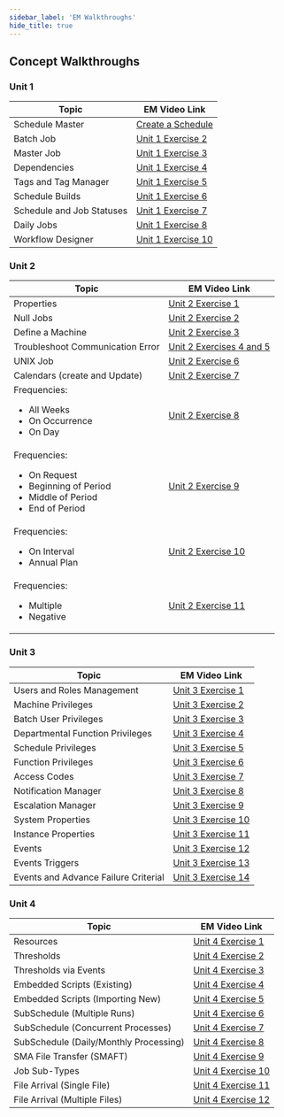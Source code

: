 ```yaml
---
sidebar_label: 'EM Walkthroughs'
hide_title: true
---
```


## Concept Walkthroughs  

### Unit 1
| Topic | EM Video Link |
| --- | --- |
| Schedule Master | [Create a Schedule](../static/videobasic/U1E1.mp4) |
| Batch Job | [Unit 1 Exercise 2](../static/videobasic/U1E2.mp4) |
| Master Job| [Unit 1 Exercise 3](../static/videobasic/U1E3.mp4) |
| Dependencies | [Unit 1 Exercise 4](../static/videobasic/U1E4.mp4) |
| Tags and Tag Manager | [Unit 1 Exercise 5](../static/videobasic/U1E5.mp4) |
| Schedule Builds | [Unit 1 Exercise 6](../static/videobasic/U1E6.mp4) |
| Schedule and Job Statuses | [Unit 1 Exercise 7](../static/videobasic/U1E7.mp4) |
| Daily Jobs | [Unit 1 Exercise 8](../static/videobasic/U1E8.mp4) | 
| Workflow Designer | [Unit 1 Exercise 10](../static/videobasic/U1E10.mp4) |

### Unit 2
| Topic | EM Video Link |
| --- | --- |
| Properties | [Unit 2 Exercise 1](../static/videobasic/U2E1.mp4) |
| Null Jobs | [Unit 2 Exercise 2](../static/videobasic/U2E2.mp4) |
| Define a Machine |[Unit 2 Exercise 3](../static/videobasic/U2E3.mp4) |
| Troubleshoot Communication Error |[Unit 2 Exercises 4 and 5 ](../static/videobasic/U2E4and5.mp4) |
| UNIX Job |[Unit 2 Exercise 6](../static/videobasic/U2E6.mp4) |
| Calendars (create and Update) |[Unit 2 Exercise 7](../static/videobasic/U2E7.mp4) |
| Frequencies:<ul><li>All Weeks</li><li>On Occurrence</li><li>On Day</li></ul> |[Unit 2 Exercise 8](../static/videobasic/U2E8.mp4) |
| Frequencies:<ul><li>On Request</li><li>Beginning of Period</li><li>Middle of Period</li><li>End of Period</li></ul> |[Unit 2 Exercise 9](../static/videobasic/U2E9.mp4) | 
| Frequencies:<ul><li>On Interval</li><li>Annual Plan</li></ul> |[Unit 2 Exercise 10](../static/videobasic/U2E10.mp4) |
| Frequencies:<ul><li>Multiple</li><li>Negative</li></ul> |[Unit 2 Exercise 11](../static/videobasic/U2E11.mp4) |

### Unit 3
| Topic | EM Video Link |
| --- | --- |
| Users and Roles Management | [Unit 3 Exercise 1](../static/videobasic/U3E1.mp4) |
| Machine Privileges | [Unit 3 Exercise 2](../static/videobasic/U3E2.mp4) |
| Batch User Privileges | [Unit 3 Exercise 3](../static/videobasic/U3E3.mp4) |
| Departmental Function Privileges | [Unit 3 Exercise 4](../static/videobasic/U3E4.mp4) | 
| Schedule Privileges | [Unit 3 Exercise 5](../static/videobasic/U3E5.mp4) |
| Function Privileges | [Unit 3 Exercise 6](../static/videobasic/U3E6.mp4) |
| Access Codes | [Unit 3 Exercise 7](../static/videobasic/U3E7.mp4) |
| Notification Manager | [Unit 3 Exercise 8](../static/videobasic/U3E8.mp4) |
| Escalation Manager | [Unit 3 Exercise 9](../static/videobasic/U3E9.mp4) |
| System Properties | [Unit 3 Exercise 10](../static/videobasic/U3E10.mp4) |
| Instance Properties | [Unit 3 Exercise 11](../static/videobasic/U3E11.mp4) |
| Events | [Unit 3 Exercise 12](../static/videobasic/U3E12.mp4) |
| Events Triggers | [Unit 3 Exercise 13](../static/videobasic/U3E13.mp4) |
| Events and Advance Failure Criterial | [Unit 3 Exercise 14](../static/videobasic/U3E14.mp4) |

### Unit 4
| Topic | EM Video Link |
| --- | --- |
| Resources | [Unit 4 Exercise 1](../static/videobasic/U4E1.mp4) | 
| Thresholds | [Unit 4 Exercise 2](../static/videobasic/U4E2.mp4) |
| Thresholds via Events | [Unit 4 Exercise 3](../static/videobasic/U4E3.mp4)|
| Embedded Scripts (Existing) | [Unit 4 Exercise 4](../static/videobasic/U4E4.mp4) |
| Embedded Scripts (Importing New) | [Unit 4 Exercise 5](../static/videobasic/U4E5.mp4) |
| SubSchedule (Multiple Runs) | [Unit 4 Exercise 6](../static/videobasic/U4E6.mp4) |
| SubSchedule (Concurrent Processes) | [Unit 4 Exercise 7](../static/videobasic/U4E7.mp4)|
| SubSchedule (Daily/Monthly Processing) | [Unit 4 Exercise 8](../static/videobasic/U4E8.mp4)|
| SMA File Transfer (SMAFT) | [Unit 4 Exercise 9](../static/videobasic/U4E9.mp4) |
| Job Sub-Types |[Unit 4 Exercise 10](../static/videobasic/U4E10.mp4)|
| File Arrival (Single File) | [Unit 4 Exercise 11](../static/videobasic/U4E11.mp4)|
| File Arrival (Multiple Files) | [Unit 4 Exercise 12](../static/videobasic/U4E12.mp4)|